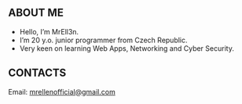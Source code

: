 ## ABOUT ME
- Hello, I’m MrEll3n.
- I’m 20 y.o. junior programmer from Czech Republic.
- Very keen on learning Web Apps, Networking and Cyber Security.
## CONTACTS
  Email: mrellenofficial@gmail.com
